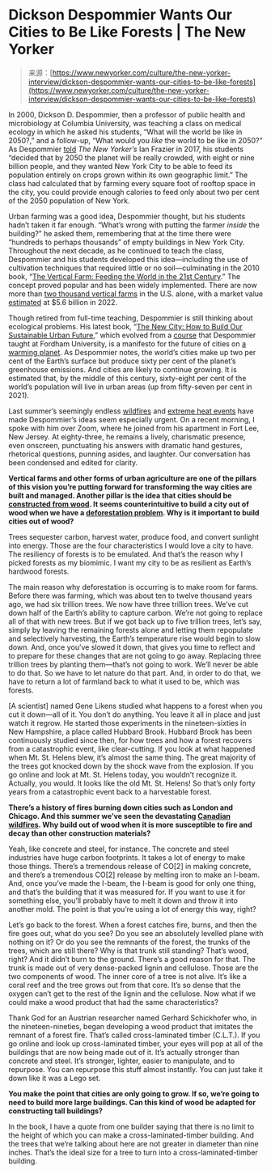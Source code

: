 <!--yml
category: 未分类
date: 2024-05-27 15:00:13
-->

# Dickson Despommier Wants Our Cities to Be Like Forests | The New Yorker

> 来源：[https://www.newyorker.com/culture/the-new-yorker-interview/dickson-despommier-wants-our-cities-to-be-like-forests](https://www.newyorker.com/culture/the-new-yorker-interview/dickson-despommier-wants-our-cities-to-be-like-forests)

In 2000, Dickson D. Despommier, then a professor of public health and microbiology at Columbia University, was teaching a class on medical ecology in which he asked his students, “What will the world be like in 2050?,” and a follow-up, “What would you *like* the world to be like in 2050?” As Despommier [told](https://www.newyorker.com/magazine/2017/01/09/the-vertical-farm) *The New Yorker’s* Ian Frazier in 2017, his students “decided that by 2050 the planet will be really crowded, with eight or nine billion people, and they wanted New York City to be able to feed its population entirely on crops grown within its own geographic limit.” The class had calculated that by farming every square foot of rooftop space in the city, you could provide enough calories to feed only about two per cent of the 2050 population of New York.

Urban farming was a good idea, Despommier thought, but his students hadn’t taken it far enough. “What’s wrong with putting the farmer *inside* the building?” he asked them, remembering that at the time there were “hundreds to perhaps thousands” of empty buildings in New York City. Throughout the next decade, as he continued to teach the class, Despommier and his students developed this idea—including the use of cultivation techniques that required little or no soil—culminating in the 2010 book, “[The Vertical Farm: Feeding the World in the 21st Century](https://www.amazon.com/Vertical-Farm-Tenth-Anniversary-Feeding/dp/1250769809/).” The concept proved popular and has been widely implemented. There are now more than [two thousand vertical farms](https://www.theguardian.com/environment/2022/aug/17/indoor-vertical-farms-agriculture#:~:text=It's%20estimated%20there%20are%20more,as%20lettuce%2C%20herbs%20and%20berries.) in the U.S. alone, with a market value [estimated](https://www.globenewswire.com/en/news-release/2023/04/04/2641012/0/en/Vertical-Farming-Market-Projected-to-Touch-USD-35-3-Billion-by-2032-Driven-by-Rising-Global-Food-Demand-Market-us-Report.html) at $5.6 billion in 2022.

Though retired from full-time teaching, Despommier is still thinking about ecological problems. His latest book, “[The New City: How to Build Our Sustainable Urban Future](https://www.amazon.com/New-City-Build-Sustainable-Future/dp/0231205503/),” which evolved from a [course](https://www.fordhamopolis.com/) that Despommier taught at Fordham University, is a manifesto for the future of cities on [a warming planet](https://www.newyorker.com/tag/global-warming). As Despommier notes, the world’s cities make up two per cent of the Earth’s surface but produce sixty per cent of the planet’s greenhouse emissions. And cities are likely to continue growing. It is estimated that, by the middle of this century, sixty-eight per cent of the world’s population will live in urban areas (up from fifty-seven per cent in 2021).

Last summer’s seemingly endless [wildfires](https://www.newyorker.com/news/news-desk/living-through-mauis-unimaginable-wildfires) and [extreme heat events](https://www.newyorker.com/science/elements/life-and-death-in-americas-hottest-city) have made Despommier’s ideas seem especially urgent. On a recent morning, I spoke with him over Zoom, where he joined from his apartment in Fort Lee, New Jersey. At eighty-three, he remains a lively, charismatic presence, even onscreen, punctuating his answers with dramatic hand gestures, rhetorical questions, punning asides, and laughter. Our conversation has been condensed and edited for clarity.

**Vertical farms and other forms of urban agriculture are one of the pillars of this vision you’re putting forward for transforming the way cities are built and managed. Another pillar is the idea that cities should be [constructed from wood](https://www.newyorker.com/magazine/2022/04/25/transforming-trees-into-skyscrapers). It seems counterintuitive to build a city out of wood when we have a [deforestation problem](https://www.newyorker.com/news/news-desk/deforestation-agriculture-and-diet-are-fuelling-the-climate-crisis). Why is it important to build cities out of wood?**

Trees sequester carbon, harvest water, produce food, and convert sunlight into energy. Those are the four characteristics I would love a city to have. The resiliency of forests is to be emulated. And that’s the reason why I picked forests as my biomimic. I want my city to be as resilient as Earth’s hardwood forests.

The main reason why deforestation is occurring is to make room for farms. Before there was farming, which was about ten to twelve thousand years ago, we had six trillion trees. We now have three trillion trees. We’ve cut down half of the Earth’s ability to capture carbon. We’re not going to replace all of that with new trees. But if we got back up to five trillion trees, let’s say, simply by leaving the remaining forests alone and letting them repopulate and selectively harvesting, the Earth’s temperature rise would begin to slow down. And, once you’ve slowed it down, that gives you time to reflect and to prepare for these changes that are not going to go away. Replacing three trillion trees by planting them—that’s not going to work. We’ll never be able to do that. So we have to let nature do that part. And, in order to do that, we have to return a lot of farmland back to what it used to be, which was forests.

[A scientist] named Gene Likens studied what happens to a forest when you cut it down—all of it. You don’t do anything. You leave it all in place and just watch it regrow. He started those experiments in the nineteen-sixties in New Hampshire, a place called Hubbard Brook. Hubbard Brook has been continuously studied since then, for how trees and how a forest recovers from a catastrophic event, like clear-cutting. If you look at what happened when Mt. St. Helens blew, it’s almost the same thing. The great majority of the trees got knocked down by the shock wave from the explosion. If you go online and look at Mt. St. Helens today, you wouldn’t recognize it. Actually, you would. It looks like the old Mt. St. Helens! So that’s only forty years from a catastrophic event back to a harvestable forest.

**There’s a history of fires burning down cities such as London and Chicago. And this summer we’ve seen the devastating [Canadian wildfires](https://www.newyorker.com/news/our-local-correspondents/trying-to-breathe-in-a-city-of-smoke). Why build out of wood when it is more susceptible to fire and decay than other construction materials?**

Yeah, like concrete and steel, for instance. The concrete and steel industries have huge carbon footprints. It takes a lot of energy to make those things. There’s a tremendous release of CO[2] in making concrete, and there’s a tremendous CO[2] release by melting iron to make an I-beam. And, once you’ve made the I-beam, the I-beam is good for only one thing, and that’s the building that it was measured for. If you want to use it for something else, you’ll probably have to melt it down and throw it into another mold. The point is that you’re using a lot of energy this way, right?

Let’s go back to the forest. When a forest catches fire, burns, and then the fire goes out, what do you see? Do you see an absolutely levelled plane with nothing on it? Or do you see the remnants of the forest, the trunks of the trees, which are still there? Why is that trunk still standing? That’s wood, right? And it didn’t burn to the ground. There’s a good reason for that. The trunk is made out of very dense-packed lignin and cellulose. Those are the two components of wood. The inner core of a tree is not alive. It’s like a coral reef and the tree grows out from that core. It’s so dense that the oxygen can’t get to the rest of the lignin and the cellulose. Now what if we could make a wood product that had the same characteristics?

Thank God for an Austrian researcher named Gerhard Schickhofer who, in the nineteen-nineties, began developing a wood product that imitates the remnant of a forest fire. That’s called cross-laminated timber (C.L.T.). If you go online and look up cross-laminated timber, your eyes will pop at all of the buildings that are now being made out of it. It’s actually stronger than concrete and steel. It’s stronger, lighter, easier to manipulate, and to repurpose. You can repurpose this stuff almost instantly. You can just take it down like it was a Lego set.

**You make the point that cities are only going to grow. If so, we’re going to need to build more large buildings. Can this kind of wood be adapted for constructing tall buildings?**

In the book, I have a quote from one builder saying that there is no limit to the height of which you can make a cross-laminated-timber building. And the trees that we’re talking about here are not greater in diameter than nine inches. That’s the ideal size for a tree to turn into a cross-laminated-timber building.